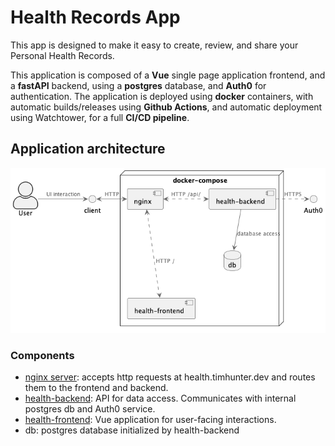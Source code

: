# Health Records App

This app is designed to make it easy to create, review, and share your Personal Health Records.

This application is composed of a **Vue** single page application frontend, and a **fastAPI** backend, using a **postgres** database, and **Auth0** for authentication.
The application is deployed using **docker** containers, with automatic builds/releases using **Github Actions**, and automatic deployment using Watchtower, for a full **CI/CD pipeline**.

## Application architecture

![Architecture](docs/out/components.png)

### Components

- [nginx server](nginx/): accepts http requests at health.timhunter.dev and routes them to the frontend and backend.
- [health-backend](https://github.com/tmhntr/health-records-backend-fastapi): API for data access. Communicates with internal postgres db and Auth0 service.
- [health-frontend](https://github.com/tmhntr/health-records-frontend-vue): Vue application for user-facing interactions.
- db: postgres database initialized by health-backend

